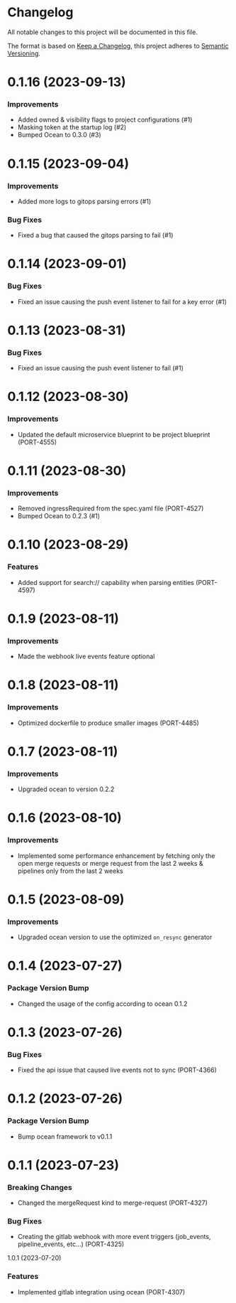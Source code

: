 # Changelog

All notable changes to this project will be documented in this file.

The format is based on [Keep a Changelog](https://keepachangelog.com/en/1.0.0/),
this project adheres to [Semantic Versioning](https://semver.org/spec/v2.0.0.html).

<!-- towncrier release notes start -->

0.1.16 (2023-09-13)
===================

### Improvements

- Added owned & visibility flags to project configurations (#1)
- Masking token at the startup log (#2)
- Bumped Ocean to 0.3.0 (#3)

0.1.15 (2023-09-04)
===================

### Improvements

- Added more logs to gitops parsing errors (#1)

### Bug Fixes

- Fixed a bug that caused the gitops parsing to fail (#1)


0.1.14 (2023-09-01)
===================

### Bug Fixes

- Fixed an issue causing the push event listener to fail for a key error (#1)


0.1.13 (2023-08-31)
===================

### Bug Fixes

- Fixed an issue causing the push event listener to fail (#1)


0.1.12 (2023-08-30)
===================

### Improvements

- Updated the default microservice blueprint to be project blueprint (PORT-4555)


0.1.11 (2023-08-30)
===================

### Improvements

- Removed ingressRequired from the spec.yaml file (PORT-4527)
- Bumped Ocean to 0.2.3 (#1)


0.1.10 (2023-08-29)
===================

### Features

- Added support for search:// capability when parsing entities (PORT-4597)


0.1.9 (2023-08-11)
==================

### Improvements

- Made the webhook live events feature optional


0.1.8 (2023-08-11)
==================

### Improvements

- Optimized dockerfile to produce smaller images (PORT-4485)


0.1.7 (2023-08-11)
==================

### Improvements

- Upgraded ocean to version 0.2.2


0.1.6 (2023-08-10)
==================

### Improvements

- Implemented some performance enhancement by fetching only the open merge requests or merge request from the last 2 weeks & pipelines only from the last 2 weeks


0.1.5 (2023-08-09)
==================

### Improvements

- Upgraded ocean version to use the optimized `on_resync` generator


0.1.4 (2023-07-27)
==================

### Package Version Bump

- Changed the usage of the config according to ocean 0.1.2


0.1.3 (2023-07-26)
==================

### Bug Fixes

- Fixed the api issue that caused live events not to sync (PORT-4366)


0.1.2 (2023-07-26)
==================

### Package Version Bump

- Bump ocean framework to v0.1.1


0.1.1 (2023-07-23)
==================

### Breaking Changes

- Changed the mergeRequest kind to merge-request (PORT-4327)

### Bug Fixes

- Creating the gitlab webhook with more event triggers (job_events, pipeline_events, etc...) (PORT-4325)


1.0.1 (2023-07-20)

### Features

- Implemented gitlab integration using ocean (PORT-4307)

